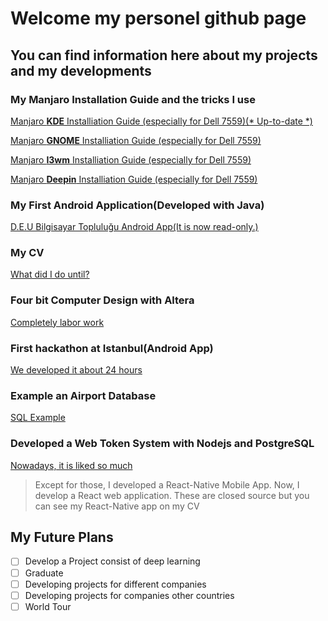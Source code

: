# Welcome my personel github page
## You can find information here about my projects and my developments

### My Manjaro Installation Guide and the tricks I use
[Manjaro **KDE** Installiation Guide (especially for Dell 7559)(* Up-to-date *)](https://github.com/oguzkaganeren/dell7559-Manjaro-KDE/blob/master/README.md)

[Manjaro **GNOME** Installiation Guide (especially for Dell 7559)](https://github.com/oguzkaganeren/manjaroGnomeDell7559.github.io/blob/master/index.md)

[Manjaro **I3wm** Installiation Guide (especially for Dell 7559)](https://github.com/oguzkaganeren/dell7559-manjaro-i3wm/blob/master/README.md)

[Manjaro **Deepin** Installiation Guide (especially for Dell 7559)](https://github.com/oguzkaganeren/dell-7559-manjaro-deepin/blob/master/README.md)

### My First Android Application(Developed with Java)


[D.E.U Bilgisayar Topluluğu Android App(It is now read-only.)](https://github.com/oguzkaganeren/deu-bilgisayar-toplulugu-android/blob/master/README.md)

### My CV

[What did I do until?](https://oguzkaganeren.github.io/my-cv/)

### Four bit Computer Design with Altera

[Completely labor work](https://github.com/oguzkaganeren/Computer-Architecture-My-Computer/blob/master/README.md)

### First hackathon at Istanbul(Android App)

[We developed it about 24 hours](https://github.com/oguzkaganeren/happiness-time-app/blob/master/README.md)

### Example an Airport Database

[SQL Example](https://github.com/oguzkaganeren/sql-airport-database-example/blob/master/README.md)

### Developed a Web Token System with Nodejs and PostgreSQL

[Nowadays, it is liked so much](https://github.com/oguzkaganeren/Node-JSON-Web-Token-PostgreSQL/blob/master/README.md)

> Except for those, I developed a React-Native Mobile App. Now, I develop a React web application. These are closed source but you can see my React-Native app on my CV

## My Future Plans

- [ ] Develop a Project consist of deep learning
- [ ] Graduate
- [ ] Developing projects for different companies
- [ ] Developing projects for companies other countries
- [ ] World Tour
